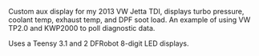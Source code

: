 Custom aux display for my 2013 VW Jetta TDI, displays turbo pressure, coolant temp, exhaust temp, and DPF soot load.
An example of using VW TP2.0 and KWP2000 to poll diagnostic data.

Uses a Teensy 3.1 and 2 DFRobot 8-digit LED displays.